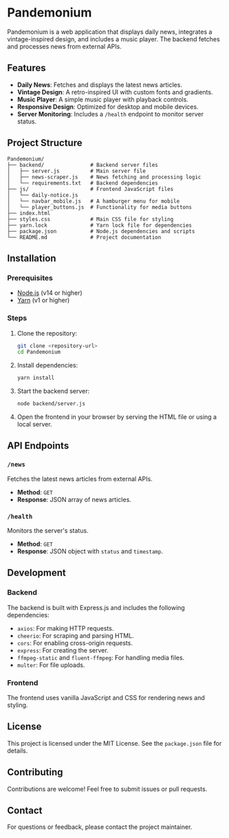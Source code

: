 # Pandemonium

Pandemonium is a web application that displays daily news, integrates a vintage-inspired design, and includes a music player. The backend fetches and processes news from external APIs.

## Features

- **Daily News**: Fetches and displays the latest news articles.
- **Vintage Design**: A retro-inspired UI with custom fonts and gradients.
- **Music Player**: A simple music player with playback controls.
- **Responsive Design**: Optimized for desktop and mobile devices.
- **Server Monitoring**: Includes a `/health` endpoint to monitor server status.

## Project Structure

```
Pandemonium/
├── backend/               # Backend server files
│   ├── server.js          # Main server file
│   ├── news-scraper.js    # News fetching and processing logic
│   └── requirements.txt   # Backend dependencies
├── js/                    # Frontend JavaScript files
│   └── daily-notice.js
│   └── navbar_mobile.js   # A hamburger menu for mobile
│   └── player_buttons.js  # Functionality for media buttons
├── index.html             
├── styles.css             # Main CSS file for styling
├── yarn.lock              # Yarn lock file for dependencies
├── package.json           # Node.js dependencies and scripts
└── README.md              # Project documentation
```

## Installation

### Prerequisites

- [Node.js](https://nodejs.org/) (v14 or higher)
- [Yarn](https://yarnpkg.com/) (v1 or higher)

### Steps

1. Clone the repository:
   ```bash
   git clone <repository-url>
   cd Pandemonium
   ```

2. Install dependencies:
   ```bash
   yarn install
   ```

3. Start the backend server:
   ```bash
   node backend/server.js
   ```

4. Open the frontend in your browser by serving the HTML file or using a local server.

## API Endpoints

### `/news`
Fetches the latest news articles from external APIs.

- **Method**: `GET`
- **Response**: JSON array of news articles.

### `/health`
Monitors the server's status.

- **Method**: `GET`
- **Response**: JSON object with `status` and `timestamp`.

## Development

### Backend
The backend is built with Express.js and includes the following dependencies:
- `axios`: For making HTTP requests.
- `cheerio`: For scraping and parsing HTML.
- `cors`: For enabling cross-origin requests.
- `express`: For creating the server.
- `ffmpeg-static` and `fluent-ffmpeg`: For handling media files.
- `multer`: For file uploads.

### Frontend
The frontend uses vanilla JavaScript and CSS for rendering news and styling.

## License

This project is licensed under the MIT License. See the `package.json` file for details.

## Contributing

Contributions are welcome! Feel free to submit issues or pull requests.

## Contact

For questions or feedback, please contact the project maintainer.